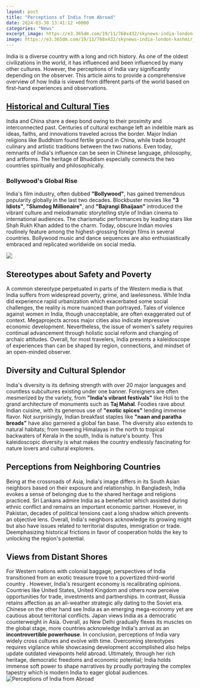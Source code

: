 ```yaml
---
layout: post
title: "Perceptions of India from Abroad"
date: 2024-03-30 13:41:12 +0000
categories: "News"
excerpt_image: https://e3.365dm.com/19/11/768x432/skynews-india-london-kashmir_4827317.jpg?20191105152505
image: https://e3.365dm.com/19/11/768x432/skynews-india-london-kashmir_4827317.jpg?20191105152505
---
```


India is a diverse country with a long and rich history. As one of the oldest civilizations in the world, it has influenced and been influenced by many other cultures. However, the perceptions of India vary significantly depending on the observer. This article aims to provide a comprehensive overview of how India is viewed from different parts of the world based on first-hand experiences and observations.
## [Historical and Cultural Ties](https://store.fi.io.vn/chihuahuas-xmas-lighting-matching-ugly-chihuahua-dog-christmas-81-chihuahua-dog)
India and China share a deep bond owing to their proximity and interconnected past. Centuries of cultural exchange left an indelible mark as ideas, faiths, and innovations traveled across the border. Major Indian religions like Buddhism found fertile ground in China, while trade brought culinary and artistic traditions between the two nations. Even today, remnants of India's influence can be seen in Chinese language, philosophy, and artforms. The heritage of Bhuddism especially connects the two countries spiritually and philosophically.
### **Bollywood's Global Rise** 
India's film industry, often dubbed **"Bollywood"**, has gained tremendous popularity globally in the last two decades. Blockbuster movies like **"3 Idiots"**, **"Slumdog Millionaire"**, and **"Bajrangi Bhaijaan"** introduced the vibrant culture and melodramatic storytelling style of Indian cinema to international audiences. The charismatic performances by leading stars like Shah Rukh Khan added to the charm. Today, obscure Indian movies routinely feature among the highest-grossing foreign films in several countries. Bollywood music and dance sequences are also enthusiastically embraced and replicated worldwide on social media.

![](https://datawrapper.dwcdn.net/P5zzE/ecfr_web.png)
## **Stereotypes about Safety and Poverty**
A common stereotype perpetuated in parts of the Western media is that India suffers from widespread poverty, grime, and lawlessness. While India did experience rapid urbanization which exacerbated some social challenges, the reality is more nuanced than portrayed. Tales of violence against women in India, though unacceptable, are often exaggerated out of context. Megaprojects across major cities also indicate impressive economic development. Nevertheless, the issue of women's safety requires continual advancement through holistic social reform and changing of archaic attitudes. Overall, for most travelers, India presents a kaleidoscope of experiences than can be shaped by region, connections, and mindset of an open-minded observer.
## **Diversity and Cultural Splendor**  
India's diversity is its defining strength with over 20 major languages and countless subcultures existing under one banner. Foreigners are often mesmerized by the variety, from **"India's vibrant festivals"** like Holi to the grand architecture of monuments such as **Taj Mahal**. Foodies rave about Indian cuisine, with its generous use of **"exotic spices"** lending immense flavor. Not surprisingly, Indian breakfast staples like **"naan and paratha breads"** have also garnered a global fan base. The diversity also extends to natural habitats; from towering Himalayas in the north to tropical backwaters of Kerala in the south, India is nature's bounty. This kaleidoscopic diversity is what makes the country endlessly fascinating for nature lovers and cultural explorers. 
## **Perceptions from Neighboring Countries**
Being at the crossroads of Asia, India's image differs in its South Asian neighbors based on their exposure and relationship. In Bangladesh, India evokes a sense of belonging due to the shared heritage and religions practiced. Sri Lankans admire India as a benefactor which assisted during ethnic conflict and remains an important economic partner. However, in Pakistan, decades of political tensions cast a long shadow which prevents an objective lens. Overall, India's neighbors acknowledge its growing might but also have issues related to territorial disputes, immigration or trade. Deemphasizing historical frictions in favor of cooperation holds the key to unlocking the region's potential.
## **Views from Distant Shores**  
For Western nations with colonial baggage, perspectives of India transitioned from an exotic treasure trove to a povertized third-world country . However, India's resurgent economy is recalibrating opinions. Countries like United States, United Kingdom and others now perceive opportunities for trade, investments and partnerships. In contrast, Russia retains affection as an all-weather strategic ally dating to the Soviet era. Chinese on the other hand see India as an emerging mega-economy yet are cautious about territorial conflicts. Japan views India as a democratic counterweight in Asia. Overall, as New Delhi gradually flexes its muscles on the global stage, more countries acknowledge India's arrival as an **incontrovertible powerhouse**.
In conclusion, perceptions of India vary widely cross cultures and evolve with time. Overcoming stereotypes requires vigilance while showcasing development accomplished also helps update outdated viewpoints held abroad. Ultimately, through her rich heritage, democratic freedoms and economic potential; India holds immense soft power to shape narratives by proudly portraying the complex tapestry which is modern India to eager global audiences.
![Perceptions of India from Abroad](https://e3.365dm.com/19/11/768x432/skynews-india-london-kashmir_4827317.jpg?20191105152505)